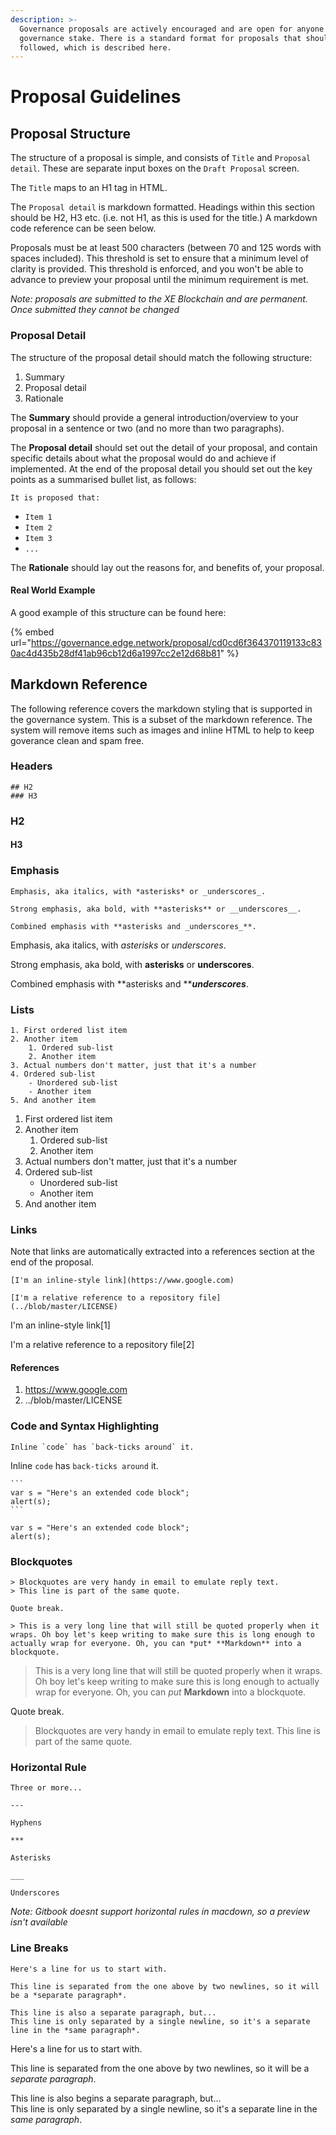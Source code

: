 ```yaml
---
description: >-
  Governance proposals are actively encouraged and are open for anyone with a
  governance stake. There is a standard format for proposals that should be
  followed, which is described here.
---
```


# Proposal Guidelines

## Proposal Structure

The structure of a proposal is simple, and consists of `Title` and `Proposal detail`. These are separate input boxes on the `Draft Proposal` screen.

The `Title` maps to an H1 tag in HTML.

The `Proposal detail` is markdown formatted. Headings within this section should be H2, H3 etc. (i.e. not H1, as this is used for the title.) A markdown code reference can be seen below.

Proposals must be at least 500 characters (between 70 and 125 words with spaces included). This threshold is set to ensure that a minimum level of clarity is provided. This threshold is enforced, and you won't be able to advance to preview your proposal until the minimum requirement is met.

_Note: proposals are submitted to the XE Blockchain and are permanent. Once submitted they cannot be changed_

### Proposal Detail

The structure of the proposal detail should match the following structure:

1. Summary
2. Proposal detail
3. Rationale

The **Summary** should provide a general introduction/overview to your proposal in a sentence or two (and no more than two paragraphs).

The **Proposal detail** should set out the detail of your proposal, and contain specific details about what the proposal would do and achieve if implemented. At the end of the proposal detail you should set out the key points as a summarised bullet list, as follows:

`It is proposed that:`

* `Item 1`
* `Item 2`
* `Item 3`
* `...`

The **Rationale** should lay out the reasons for, and benefits of, your proposal.

#### Real World Example

A good example of this structure can be found here:

{% embed url="https://governance.edge.network/proposal/cd0cd6f364370119133c830ac4d435b28df41ab96cb12d6a1997cc2e12d68b81" %}

## Markdown Reference

The following reference covers the markdown styling that is supported in the governance system. This is a subset of the markdown reference. The system will remove items such as images and inline HTML to help to keep goverance clean and spam free.

### Headers

```
## H2
### H3
```

### H2

#### H3

### Emphasis

```
Emphasis, aka italics, with *asterisks* or _underscores_.

Strong emphasis, aka bold, with **asterisks** or __underscores__.

Combined emphasis with **asterisks and _underscores_**.
```

Emphasis, aka italics, with _asterisks_ or _underscores_.

Strong emphasis, aka bold, with **asterisks** or **underscores**.

Combined emphasis with **asterisks and **_**underscores**_.

### Lists

```
1. First ordered list item
2. Another item
    1. Ordered sub-list
    2. Another item
3. Actual numbers don't matter, just that it's a number
4. Ordered sub-list
    - Unordered sub-list
    - Another item
5. And another item
```

1. First ordered list item
2. Another item
   1. Ordered sub-list
   2. Another item
3. Actual numbers don't matter, just that it's a number
4. Ordered sub-list
   * Unordered sub-list
   * Another item
5. And another item

### Links

Note that links are automatically extracted into a references section at the end of the proposal.

```
[I'm an inline-style link](https://www.google.com)

[I'm a relative reference to a repository file](../blob/master/LICENSE)
```

I'm an inline-style link\[1]

I'm a relative reference to a repository file\[2]

#### References <a href="#references" id="references"></a>

1. https://www.google.com
2. ../blob/master/LICENSE

### Code and Syntax Highlighting

```
Inline `code` has `back-ticks around` it.
```

Inline `code` has `back-ticks around` it.

````
```
var s = "Here's an extended code block";
alert(s);
```
````

```
var s = "Here's an extended code block";
alert(s);
```

### Blockquotes

```
> Blockquotes are very handy in email to emulate reply text.
> This line is part of the same quote.

Quote break.

> This is a very long line that will still be quoted properly when it wraps. Oh boy let's keep writing to make sure this is long enough to actually wrap for everyone. Oh, you can *put* **Markdown** into a blockquote. 
```

> This is a very long line that will still be quoted properly when it wraps. Oh boy let's keep writing to make sure this is long enough to actually wrap for everyone. Oh, you can _put_ **Markdown** into a blockquote.

Quote break.

> Blockquotes are very handy in email to emulate reply text. This line is part of the same quote.

### Horizontal Rule

```
Three or more...

---

Hyphens

***

Asterisks

___

Underscores
```

_Note: Gitbook doesnt support horizontal rules in macdown, so a preview isn't available_

### Line Breaks

```
Here's a line for us to start with.

This line is separated from the one above by two newlines, so it will be a *separate paragraph*.

This line is also a separate paragraph, but...
This line is only separated by a single newline, so it's a separate line in the *same paragraph*.
```

Here's a line for us to start with.

This line is separated from the one above by two newlines, so it will be a _separate paragraph_.

This line is also begins a separate paragraph, but...\
This line is only separated by a single newline, so it's a separate line in the _same paragraph_.
